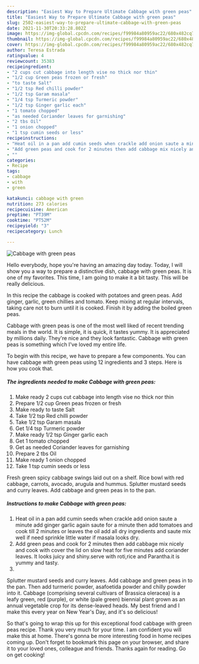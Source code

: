```yaml
---
description: "Easiest Way to Prepare Ultimate Cabbage with green peas"
title: "Easiest Way to Prepare Ultimate Cabbage with green peas"
slug: 2502-easiest-way-to-prepare-ultimate-cabbage-with-green-peas
date: 2021-11-30T20:33:28.802Z
image: https://img-global.cpcdn.com/recipes/f99984a80959ac22/680x482cq70/cabbage-with-green-peas-recipe-main-photo.jpg
thumbnail: https://img-global.cpcdn.com/recipes/f99984a80959ac22/680x482cq70/cabbage-with-green-peas-recipe-main-photo.jpg
cover: https://img-global.cpcdn.com/recipes/f99984a80959ac22/680x482cq70/cabbage-with-green-peas-recipe-main-photo.jpg
author: Teresa Estrada
ratingvalue: 4
reviewcount: 35383
recipeingredient:
- "2 cups cut cabbage into length vise no thick nor thin"
- "1/2 cup Green peas frozen or fresh"
- "to taste Salt"
- "1/2 tsp Red chilli powder"
- "1/2 tsp Garam masala"
- "1/4 tsp Turmeric powder"
- "1/2 tsp Ginger garlic each"
- "1 tomato chopped"
- "as needed Coriander leaves for garnishing"
- "2 tbs Oil"
- "1 onion chopped"
- "1 tsp cumin seeds or less"
recipeinstructions:
- "Heat oil in a pan add cumin seeds when crackle add onion saute a minute add ginger garlic again saute for a minute then add tomatoes and cook till 2 minutes or leaves the oil add all dry ingredients and saute mix well if need sprinkle little water if masala looks dry."
- "Add green peas and cook for 2 minutes then add cabbage mix nicely and cook with cover the lid on slow heat for five minutes add coriander leaves. lt looks juicy and shiny.serve with roti,rice and Parantha.it is yummy and tasty."
- ""
categories:
- Recipe
tags:
- cabbage
- with
- green

katakunci: cabbage with green 
nutrition: 273 calories
recipecuisine: American
preptime: "PT39M"
cooktime: "PT52M"
recipeyield: "3"
recipecategory: Lunch

---
```



![Cabbage with green peas](https://img-global.cpcdn.com/recipes/f99984a80959ac22/680x482cq70/cabbage-with-green-peas-recipe-main-photo.jpg)

Hello everybody, hope you're having an amazing day today. Today, I will show you a way to prepare a distinctive dish, cabbage with green peas. It is one of my favorites. This time, I am going to make it a bit tasty. This will be really delicious.

In this recipe the cabbage is cooked with potatoes and green peas. Add ginger, garlic, green chillies and tomato. Keep mixing at regular intervals, taking care not to burn until it is cooked. Finish it by adding the boiled green peas.

Cabbage with green peas is one of the most well liked of recent trending meals in the world. It is simple, it is quick, it tastes yummy. It is appreciated by millions daily. They're nice and they look fantastic. Cabbage with green peas is something which I've loved my entire life.


To begin with this recipe, we have to prepare a few components. You can have cabbage with green peas using 12 ingredients and 3 steps. Here is how you cook that.

<!--inarticleads1-->

##### The ingredients needed to make Cabbage with green peas:

1. Make ready 2 cups cut cabbage into length vise no thick nor thin
1. Prepare 1/2 cup Green peas frozen or fresh
1. Make ready to taste Salt
1. Take 1/2 tsp Red chilli powder
1. Take 1/2 tsp Garam masala
1. Get 1/4 tsp Turmeric powder
1. Make ready 1/2 tsp Ginger garlic each
1. Get 1 tomato chopped
1. Get as needed Coriander leaves for garnishing
1. Prepare 2 tbs Oil
1. Make ready 1 onion chopped
1. Take 1 tsp cumin seeds or less


Fresh green spicy cabbage swings laid out on a shelf. Rice bowl with red cabbage, carrots, avocado, arugula and hummus. Splutter mustard seeds and curry leaves. Add cabbage and green peas in to the pan. 

<!--inarticleads2-->

##### Instructions to make Cabbage with green peas:

1. Heat oil in a pan add cumin seeds when crackle add onion saute a minute add ginger garlic again saute for a minute then add tomatoes and cook till 2 minutes or leaves the oil add all dry ingredients and saute mix well if need sprinkle little water if masala looks dry.
1. Add green peas and cook for 2 minutes then add cabbage mix nicely and cook with cover the lid on slow heat for five minutes add coriander leaves. lt looks juicy and shiny.serve with roti,rice and Parantha.it is yummy and tasty.
1. 


Splutter mustard seeds and curry leaves. Add cabbage and green peas in to the pan. Then add turmeric powder, asafoetida powder and chilly powder into it. Cabbage (comprising several cultivars of Brassica oleracea) is a leafy green, red (purple), or white (pale green) biennial plant grown as an annual vegetable crop for its dense-leaved heads. My best friend and I make this every year on New Year's Day, and it's so delicious! 

So that's going to wrap this up for this exceptional food cabbage with green peas recipe. Thank you very much for your time. I am confident you will make this at home. There's gonna be more interesting food in home recipes coming up. Don't forget to bookmark this page on your browser, and share it to your loved ones, colleague and friends. Thanks again for reading. Go on get cooking!
